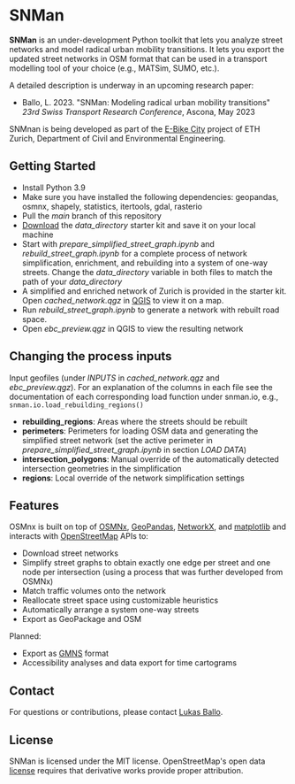 # SNMan

**SNMan** is an under-development Python toolkit that lets you analyze street networks and model radical urban mobility transitions. It lets you export the updated street networks in OSM format that can be used in a transport modelling tool of your choice (e.g., MATSim, SUMO, etc.).

A detailed description is underway in an upcoming research paper:

  * Ballo, L. 2023. "SNMan: Modeling radical urban mobility transitions"
    *23rd Swiss Transport Research Conference*, Ascona, May 2023

SNMnan is being developed as part of the [E-Bike City](https://ebikecity.baug.ethz.ch/en/) project of
ETH Zurich, Department of Civil and Environmental Engineering.


## Getting Started

  * Install Python 3.9
  * Make sure you have installed the following dependencies: geopandas, osmnx, shapely, statistics, itertools, gdal, rasterio
  * Pull the *main* branch of this repository
  * [Download](https://polybox.ethz.ch/index.php/s/2yjdcNX1kJmgw8W) the *data_directory* starter kit
    and save it on your local machine
  * Start with *prepare_simplified_street_graph.ipynb* and *rebuild_street_graph.ipynb* for a complete process
    of network simplification, enrichment, and rebuilding into a system of one-way streets. 
    Change the *data_directory* variable in both files to match the path of your *data_directory*
  * A simplified and enriched network of Zurich is provided in the starter kit. 
    Open *cached_network.qgz* in [QGIS](https://qgis.org/) to view it on a map.
  * Run *rebuild_street_graph.ipynb*
    to generate a network with rebuilt road space.
  * Open *ebc_preview.qgz* in QGIS to view the resulting network


## Changing the process inputs

Input geofiles (under *INPUTS* in *cached_network.qgz* and *ebc_preview.qgz*).
For an explanation of the columns in each file see
the documentation of each corresponding load function under snman.io, e.g., `snman.io.load_rebuilding_regions()`
  * **rebuilding_regions**: Areas where the streets should be rebuilt
  * **perimeters**: Perimeters for loading OSM data and generating the simplified street network
    (set the active perimeter in *prepare_simplified_street_graph.ipynb* in section *LOAD DATA*)
  * **intersection_polygons**: Manual override of the automatically detected intersection geometries in the simplification
  * **regions**: Local override of the network simplification settings


## Features

OSMnx is built on top of [OSMNx](https://osmnx.readthedocs.io/en/stable/), [GeoPandas](https://geopandas.org/), [NetworkX](https://networkx.org/), and [matplotlib](https://matplotlib.org/) and interacts with [OpenStreetMap](https://www.openstreetmap.org/) APIs to:

  * Download street networks
  * Simplify street graphs to obtain exactly one edge per street and one node per intersection (using a process that
    was further developed from OSMNx)
  * Match traffic volumes onto the network
  * Reallocate street space using customizable heuristics
  * Automatically arrange a system one-way streets
  * Export as GeoPackage and OSM

Planned:

  * Export as [GMNS](https://github.com/zephyr-data-specs/GMNS) format
  * Accessibility analyses and data export for time cartograms


## Contact

For questions or contributions, please contact
[Lukas Ballo](https://www.ivt.ethz.ch/personen/profil.lukas-ballo.html).


## License

SNMan is licensed under the MIT license. OpenStreetMap's open data [license](https://www.openstreetmap.org/copyright/)
requires that derivative works provide proper attribution.

